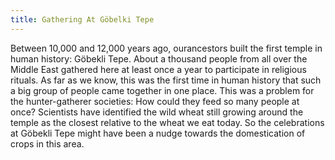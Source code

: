 ```yaml
---
title: Gathering At Göbelki Tepe
---
```

Between 10,000 and 12,000 years ago, ourancestors built the first temple in human history: Göbekli Tepe. About a thousand people from all over the Middle East gathered here at least once a year to participate in religious rituals. As far as we know, this was the first time in human history that such a big group of people came together in one place. This was a problem for the hunter-gatherer societies: How could they feed so many people at once? Scientists have identified the wild wheat still growing around the temple as the closest relative to the wheat we eat today. So the celebrations at Göbekli Tepe might have been a nudge towards the domestication of crops in this area.